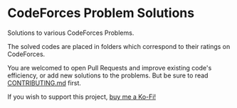 # CodeForces Problem Solutions
Solutions to various CodeForces Problems.

The solved codes are placed in folders which correspond to their ratings on CodeForces.

You are welcomed to open Pull Requests and improve existing code's efficiency, or add new solutions to the problems. But be sure to read [CONTRIBUTING.md](https://github.com/GouravKhunger/CodeForces/blob/main/CONTRIBUTING.md) first.

If you wish to support this project, [buy me a Ko-Fi!](https://ko-fi.com/gouravkhunger)
